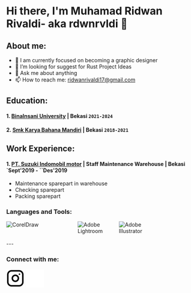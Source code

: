 # Hi there, I'm Muhamad Ridwan Rivaldi- aka rdwnrvldi 👋

## About me:

- 🌱 I am currently focused on becoming a graphic designer
- 🤔 I’m looking for suggest for Rust Project Ideas
- 💬 Ask me about anything
- 📫 How to reach me: ridwanrivaldi17@gmail.com

## Education:

#### 1. [BinaInsani University](https://binainsani.ac.id/) | Bekasi `2021-2024`
#### 2. [Smk Karya Bahana Mandiri](https://smk.kbm1.sch.id/) | Bekasi `2018-2021`

## Work Experience:
#### 1. [PT. Suzuki Indomobil motor](https://www.suzuki.co.id/) | Staff Maintenance Warehouse | Bekasi `Sept'2019 - ``Des'2019 
   - Maintenance sparepart in warehouse
   - Checking sparepart
   - Packing sparepart

### Languages and Tools:

<img align="left" alt="CorelDraw" width="180px" src="https://kursusonline.co.id/wp-content/uploads/2021/08/kursus-corel-draw.jpg" style="padding-right:10px;" />
<img align="left" alt="Adobe Lightroom" width="100px" src="https://dl.memuplay.com/new_market/img/com.adobe.lrmobile.icon.2021-04-28-13-11-40.png" style="padding-right:10px;" />
<img align="left" alt="Adobe Illustrator" width="100px" src="https://www.nesabamedia.com/wp-content/uploads/2020/08/Adobe-Illustrator-Logo-1-1.png" style="padding-right:10px;" />


<br />
<br />
<br />
---

### Connect with me:

[![website](./img/instagram-light.svg)](https://instagram.com/rdwnwrvldi#gh-light-mode-only)
[![website](./img/instagram-dark.svg)](https://instagram.com/rdwnrvldi#gh-dark-mode-only)




